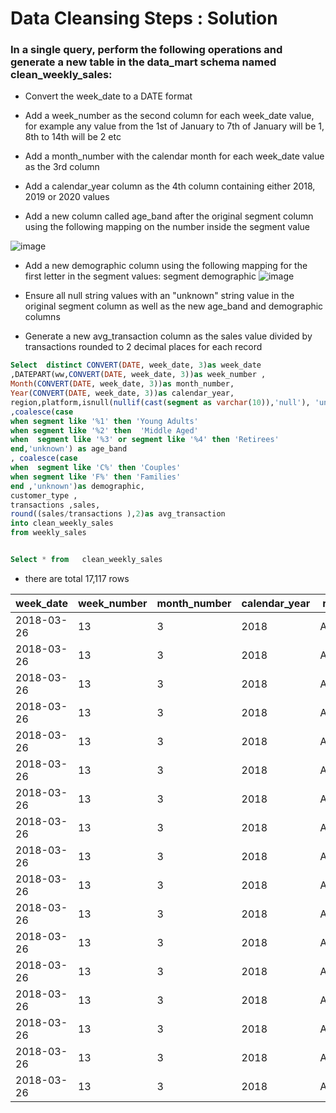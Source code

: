 # Data Cleansing Steps : Solution

### In a single query, perform the following operations and generate a new table in the data_mart schema named clean_weekly_sales:

- Convert the week_date to a DATE format

- Add a week_number as the second column for each week_date value, for example any value from the 1st of January to 7th of January will be 1, 8th to 14th will be 2 etc

- Add a month_number with the calendar month for each week_date value as the 3rd column

- Add a calendar_year column as the 4th column containing either 2018, 2019 or 2020 values

- Add a new column called age_band after the original segment column using the following mapping on the number inside the segment value

![image](https://github.com/user-attachments/assets/2d3e7607-8068-47b4-93ea-bf3ba3b82fdb)

- Add a new demographic column using the following mapping for the first letter in the segment values:
segment	demographic
![image](https://github.com/user-attachments/assets/951338fe-0e4c-4f33-8e9c-d75f2477e787)

- Ensure all null string values with an "unknown" string value in the original segment column as well as the new age_band and demographic columns

- Generate a new avg_transaction column as the sales value divided by transactions rounded to 2 decimal places for each record
````sql
Select  distinct CONVERT(DATE, week_date, 3)as week_date
,DATEPART(ww,CONVERT(DATE, week_date, 3))as week_number ,
Month(CONVERT(DATE, week_date, 3))as month_number,
Year(CONVERT(DATE, week_date, 3))as calendar_year,
region,platform,isnull(nullif(cast(segment as varchar(10)),'null'), 'unknown')as segment
,coalesce(case
when segment like '%1' then 'Young Adults'
when segment like '%2' then  'Middle Aged'
when  segment like '%3' or segment like '%4' then 'Retirees'
end,'unknown') as age_band
, coalesce(case 
when  segment like 'C%' then 'Couples'
when segment like 'F%' then 'Families'
end ,'unknown')as demographic,
customer_type ,
transactions ,sales,
round((sales/transactions ),2)as avg_transaction 
into clean_weekly_sales
from weekly_sales


Select * from   clean_weekly_sales

````
- there are total 17,117 rows

| week_date  | week_number | month_number | calendar_year | region | platform | segment | age_band    | demographic | customer_type | transactions | sales     | avg_bill_value |
|------------|-------------|--------------|---------------|--------|----------|---------|-------------|-------------|---------------|--------------|-----------|----------------|
| 2018-03-26 | 13          | 3            | 2018          | AFRICA | Retail   | C1      | Young Adults| Couples     | Existing      | 149334       | 6070949   | 40             |
| 2018-03-26 | 13          | 3            | 2018          | AFRICA | Retail   | C1      | Young Adults| Couples     | New           | 91097        | 2428945   | 26             |
| 2018-03-26 | 13          | 3            | 2018          | AFRICA | Retail   | C2      | Middle Aged | Couples     | Existing      | 82495        | 386146    | 47             |
| 2018-03-26 | 13          | 3            | 2018          | AFRICA | Retail   | C2      | Middle Aged | Couples     | New           | 51075        | 1692383   | 33             |
| 2018-03-26 | 13          | 3            | 2018          | AFRICA | Retail   | C3      | Retirees    | Couples     | Existing      | 218516       | 12083475  | 55             |
| 2018-03-26 | 13          | 3            | 2018          | AFRICA | Retail   | C3      | Retirees    | Couples     | New           | 98342        | 3706066   | 37             |
| 2018-03-26 | 13          | 3            | 2018          | AFRICA | Retail   | C4      | Retirees    | Couples     | Existing      | 83592        | 4672749   | 55             |
| 2018-03-26 | 13          | 3            | 2018          | AFRICA | Retail   | C4      | Retirees    | Couples     | New           | 39979        | 1440641   | 36             |
| 2018-03-26 | 13          | 3            | 2018          | AFRICA | Retail   | F1      | Young Adults| Families    | Existing      | 85585        | 526054    | 58             |
| 2018-03-26 | 13          | 3            | 2018          | AFRICA | Retail   | F1      | Young Adults| Families    | New           | 23569        | 905823    | 38             |
| 2018-03-26 | 13          | 3            | 2018          | AFRICA | Retail   | F2      | Middle Aged | Families    | Existing      | 221292       | 12966045  | 58             |
| 2018-03-26 | 13          | 3            | 2018          | AFRICA | Retail   | F2      | Middle Aged | Families    | New           | 61001        | 2316915   | 37             |
| 2018-03-26 | 13          | 3            | 2018          | AFRICA | Retail   | F3      | Retirees    | Families    | Existing      | 308162       | 18631509  | 50             |
| 2018-03-26 | 13          | 3            | 2018          | AFRICA | Retail   | F3      | Retirees    | Families    | New           | 61622        | 238435    | 38             |
| 2018-03-26 | 13          | 3            | 2018          | AFRICA | Retail   | unknown | unknown     | unknown     | New           | 28284        | 1340918   | 47             |
| 2018-03-26 | 13          | 3            | 2018          | AFRICA | Retail   | unknown | unknown     | unknown     | Guest         | 1620731      | 45990717  | 28             |
| 2018-03-26 | 13          | 3            | 2018          | AFRICA | Retail   | unknown | unknown     | unknown     | Existing      | 61875        | 2567272   | 41             |
